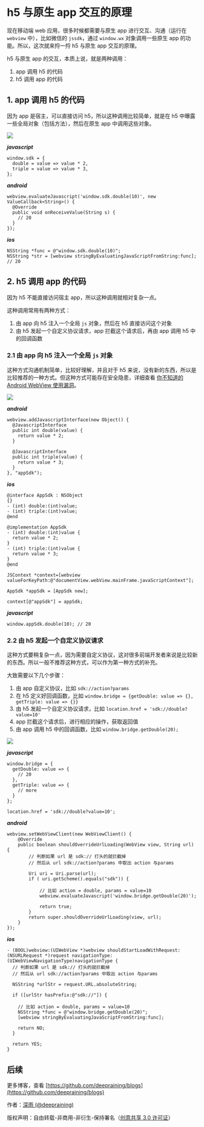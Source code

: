 # h5 与原生 app 交互的原理

现在移动端 web 应用，很多时候都需要与原生 app 进行交互、沟通（运行在 `webview` 中），比如微信的 `jssdk`，通过 `window.wx` 对象调用一些原生 app 的功能。所以，这次就来捋一捋 h5 与原生 app 交互的原理。

h5 与原生 app 的交互，本质上说，就是两种调用：

1. app 调用 h5 的代码
2. h5 调用 app 的代码

## 1. app 调用 h5 的代码

因为 app 是宿主，可以直接访问 h5，所以这种调用比较简单，就是在 h5 中曝露一些全局对象（包括方法），然后在原生 app 中调用这些对象。

![](../images/975.png)

**_javascript_**

```
window.sdk = {
  double = value => value * 2,
  triple = value => value * 3,
};
```

**_android_**

```
webview.evaluateJavascript('window.sdk.double(10)', new ValueCallback<String>() {
  @Override
  public void onReceiveValue(String s) {
    // 20
  }
});
```

**_ios_**

```
NSString *func = @"window.sdk.double(10)";
NSString *str = [webview stringByEvaluatingJavaScriptFromString:func]; // 20
```

## 2. h5 调用 app 的代码

因为 h5 不能直接访问宿主 app，所以这种调用就相对复杂一点。

这种调用常用有两种方式：

1. 由 app 向 h5 注入一个全局 `js` 对象，然后在 h5 直接访问这个对象
2. 由 h5 发起一个自定义协议请求，app 拦截这个请求后，再由 app 调用 h5 中的回调函数

### 2.1 由 app 向 h5 注入一个全局 `js` 对象

这种方式沟通机制简单，比较好理解，并且对于 h5 来说，没有新的东西，所以是比较推荐的一种方式。但这种方式可能存在安全隐患，详细查看 [你不知道的 Android WebView 使用漏洞](https://www.jianshu.com/p/3a345d27cd42)。

![](../images/974.png)

**_android_**

```
webview.addJavascriptInterface(new Object() {
  @JavascriptInterface
  public int double(value) {
    return value * 2;
  }

  @JavascriptInterface
  public int triple(value) {
    return value * 3;
  }
}, "appSdk");
```

**_ios_**

```
@interface AppSdk : NSObject
{}
- (int) double:(int)value;
- (int) triple:(int)value;
@end

@implementation AppSdk
- (int) double:(int)value {
  return value * 2;
}
- (int) triple:(int)value {
  return value * 3;
}
@end

JSContext *context=[webview valueForKeyPath:@"documentView.webView.mainFrame.javaScriptContext"];

AppSdk *appSdk = [AppSdk new];

context[@"appSdk"] = appSdk;
```

**_javascript_**

```
window.appSdk.double(10); // 20
```

### 2.2 由 h5 发起一个自定义协议请求

这种方式要稍复杂一点，因为需要自定义协议，这对很多前端开发者来说是比较新的东西。所以一般不推荐这种方式，可以作为第一种方式的补充。

大致需要以下几个步骤：

1. 由 app 自定义协议，比如 `sdk://action?params`
2. 在 h5 定义好回调函数，比如 `window.bridge = {getDouble: value => {}, getTriple: value => {}}`
3. 由 h5 发起一个自定义协议请求，比如 `location.href = 'sdk://double?value=10'`
4. app 拦截这个请求后，进行相应的操作，获取返回值
5. 由 app 调用 h5 中的回调函数，比如 `window.bridge.getDouble(20);`

![](../images/973.png)

**_javascript_**

```
window.bridge = {
  getDouble: value => {
    // 20
  },
  getTriple: value => {
    // more
  }
};

location.href = 'sdk://double?value=10';
```

**_android_**

```
webview.setWebViewClient(new WebViewClient() {
    @Override
    public boolean shouldOverrideUrlLoading(WebView view, String url) {
        // 判断如果 url 是 sdk:// 打头的就拦截掉
        // 然后从 url sdk://action?params 中取出 action 与params

        Uri uri = Uri.parse(url);
        if ( uri.getScheme().equals("sdk")) {

            // 比如 action = double, params = value=10
            webview.evaluateJavascript('window.bridge.getDouble(20)');

            return true;
        }
        return super.shouldOverrideUrlLoading(view, url);
    }
});
```

**_ios_**

```
- (BOOL)webview:(UIWebView *)webview shouldStartLoadWithRequest:(NSURLRequest *)request navigationType:(UIWebViewNavigationType)navigationType {
  // 判断如果 url 是 sdk:// 打头的就拦截掉
  // 然后从 url sdk://action?params 中取出 action 与params

  NSString *urlStr = request.URL.absoluteString;

  if ([urlStr hasPrefix:@"sdk://"]) {

    // 比如 action = double, params = value=10
    NSString *func = @"window.bridge.getDouble(20)";
    [webview stringByEvaluatingJavaScriptFromString:func];

    return NO;
  }

  return YES;
}
```

## 后续

更多博客，查看 [https://github.com/deepraining/blogs](https://github.com/deepraining/blogs)

作者：[深雨 (@deepraining)](https://github.com/deepraining)

版权声明：自由转载-非商用-非衍生-保持署名（[创意共享 3.0 许可证](https://creativecommons.org/licenses/by-nc-nd/3.0/deed.zh)）

